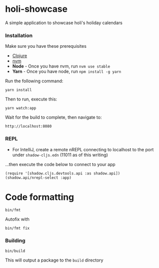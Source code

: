 # holi-showcase

A simple application to showcase holi's holiday calendars

### Installation

Make sure you have these prerequisites

* [Clojure](https://clojure.org/guides/getting_started)
* [nvm](https://github.com/nvm-sh/nvm)
* **Node** - Once you have nvm, run `nvm use stable`
* **Yarn** - Once you have node, run `npm install -g yarn`

Run the following command:

```
yarn install
```

Then to run, execute this:

```
yarn watch:app
```

Wait for the build to complete, then navigate to:

```
http://localhost:8080
``` 

### REPL
* For IntelliJ, create a remote nREPL connecting to localhost to the port under `shadow-cljs.edn` (11011 as of this writing)  

...then execute the code below to connect to your app

```
(require '[shadow.cljs.devtools.api :as shadow.api])
(shadow.api/nrepl-select :app)
```

# Code formatting

```
bin/fmt
```

Autofix with

```
bin/fmt fix
```

### Building

```
bin/build
```

This will output a package to the `build` directory
